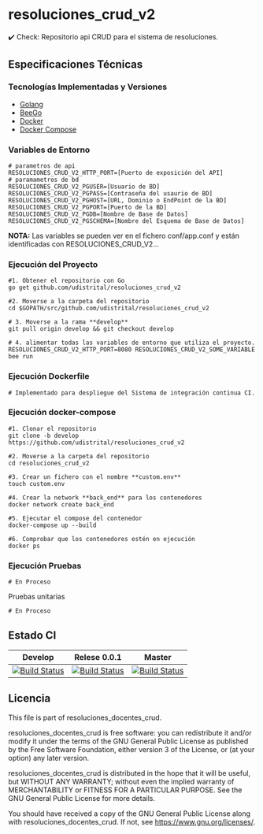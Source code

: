 # resoluciones_crud_v2
:heavy_check_mark: Check: Repositorio api CRUD para el sistema de resoluciones.


## Especificaciones Técnicas

### Tecnologías Implementadas y Versiones
* [Golang](https://github.com/udistrital/introduccion_oas/blob/master/instalacion_de_herramientas/golang.md)
* [BeeGo](https://github.com/udistrital/introduccion_oas/blob/master/instalacion_de_herramientas/beego.md)
* [Docker](https://docs.docker.com/engine/install/ubuntu/)
* [Docker Compose](https://docs.docker.com/compose/)


### Variables de Entorno
```shell
# parametros de api
RESOLUCIONES_CRUD_V2_HTTP_PORT=[Puerto de exposición del API]
# paramametros de bd
RESOLUCIONES_CRUD_V2_PGUSER=[Usuario de BD]
RESOLUCIONES_CRUD_V2_PGPASS=[Contraseña del usaurio de BD]
RESOLUCIONES_CRUD_V2_PGHOST=[URL, Dominio o EndPoint de la BD]
RESOLUCIONES_CRUD_V2_PGPORT=[Puerto de la BD]
RESOLUCIONES_CRUD_V2_PGDB=[Nombre de Base de Datos]
RESOLUCIONES_CRUD_V2_PGSCHEMA=[Nombre del Esquema de Base de Datos]
```
**NOTA:** Las variables se pueden ver en el fichero conf/app.conf y están identificadas con RESOLUCIONES_CRUD_V2...


### Ejecución del Proyecto
```shell
#1. Obtener el repositorio con Go
go get github.com/udistrital/resoluciones_crud_v2

#2. Moverse a la carpeta del repositorio
cd $GOPATH/src/github.com/udistrital/resoluciones_crud_v2

# 3. Moverse a la rama **develop**
git pull origin develop && git checkout develop

# 4. alimentar todas las variables de entorno que utiliza el proyecto.
RESOLUCIONES_CRUD_V2_HTTP_PORT=8080 RESOLUCIONES_CRUD_V2_SOME_VARIABLE bee run
```

### Ejecución Dockerfile
```shell
# Implementado para despliegue del Sistema de integración continua CI.
```

### Ejecución docker-compose
```shell
#1. Clonar el repositorio
git clone -b develop https://github.com/udistrital/resoluciones_crud_v2

#2. Moverse a la carpeta del repositorio
cd resoluciones_crud_v2

#3. Crear un fichero con el nombre **custom.env**
touch custom.env

#4. Crear la network **back_end** para los contenedores
docker network create back_end

#5. Ejecutar el compose del contenedor
docker-compose up --build

#6. Comprobar que los contenedores estén en ejecución
docker ps
```

### Ejecución Pruebas
```shell
# En Proceso
```

Pruebas unitarias
```shell
# En Proceso
```
## Estado CI


| Develop | Relese 0.0.1 | Master |
| -- | -- | -- |
| [![Build Status](https://hubci.portaloas.udistrital.edu.co/api/badges/udistrital/resoluciones_crud_v2/status.svg?ref=refs/heads/develop)](https://hubci.portaloas.udistrital.edu.co/udistrital/resoluciones_crud_v2) | [![Build Status](https://hubci.portaloas.udistrital.edu.co/api/badges/udistrital/resoluciones_crud_v2/status.svg?ref=refs/heads/release/0.0.1)](https://hubci.portaloas.udistrital.edu.co/udistrital/resoluciones_crud_v2) | [![Build Status](https://hubci.portaloas.udistrital.edu.co/api/badges/udistrital/resoluciones_crud_v2/status.svg?ref=refs/heads/master)](https://hubci.portaloas.udistrital.edu.co/udistrital/resoluciones_crud_v2) |


## Licencia

This file is part of resoluciones_docentes_crud.

resoluciones_docentes_crud is free software: you can redistribute it and/or modify it under the terms of the GNU General Public License as published by the Free Software Foundation, either version 3 of the License, or (at your option) any later version.

resoluciones_docentes_crud is distributed in the hope that it will be useful, but WITHOUT ANY WARRANTY; without even the implied warranty of MERCHANTABILITY or FITNESS FOR A PARTICULAR PURPOSE. See the GNU General Public License for more details.

You should have received a copy of the GNU General Public License along with resoluciones_docentes_crud. If not, see https://www.gnu.org/licenses/.
